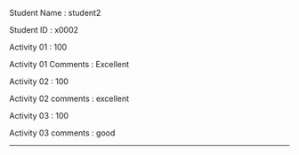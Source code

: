 Student Name : student2

Student ID : x0002

Activity 01 : 100

Activity 01 Comments : Excellent

Activity 02 : 100

Activity 02 comments : excellent

Activity 03 : 100

Activity 03 comments : good


____

